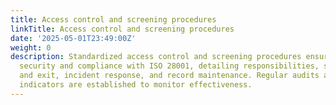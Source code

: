 ```yaml
---
title: Access control and screening procedures
linkTitle: Access control and screening procedures
date: '2025-05-01T23:49:00Z'
weight: 0
description: Standardized access control and screening procedures ensure supply chain
  security and compliance with ISO 28001, detailing responsibilities, steps for entry
  and exit, incident response, and record maintenance. Regular audits and performance
  indicators are established to monitor effectiveness.
---
```



<!-- Unsupported block type: table_of_contents -->

<!-- Unsupported block type: unsupported -->

